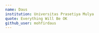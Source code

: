 ```yaml
---
name: Daus
institution: Universitas Prasetiya Mulya
quote: Everything Will Be OK
github_user: mohfirdaus
---
```

